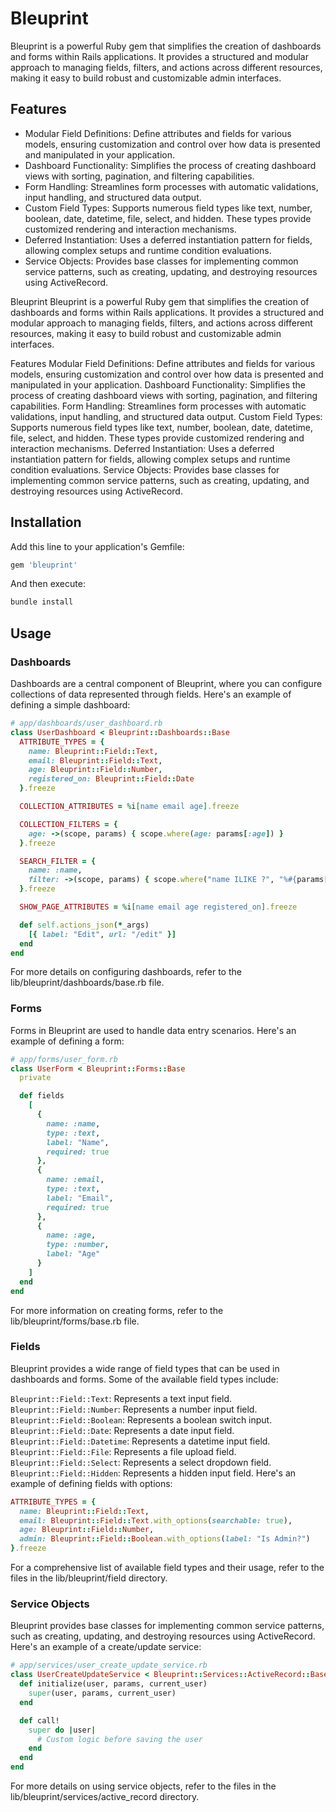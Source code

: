 # Bleuprint

Bleuprint is a powerful Ruby gem that simplifies the creation of dashboards and forms within Rails applications. It provides a structured and modular approach to managing fields, filters, and actions across different resources, making it easy to build robust and customizable admin interfaces.

## Features

- Modular Field Definitions: Define attributes and fields for various models, ensuring customization and control over how data is presented and manipulated in your application.
- Dashboard Functionality: Simplifies the process of creating dashboard views with sorting, pagination, and filtering capabilities.
- Form Handling: Streamlines form processes with automatic validations, input handling, and structured data output.
- Custom Field Types: Supports numerous field types like text, number, boolean, date, datetime, file, select, and hidden. These types provide customized rendering and interaction mechanisms.
- Deferred Instantiation: Uses a deferred instantiation pattern for fields, allowing complex setups and runtime condition evaluations.
- Service Objects: Provides base classes for implementing common service patterns, such as creating, updating, and destroying resources using ActiveRecord.

Bleuprint
Bleuprint is a powerful Ruby gem that simplifies the creation of dashboards and forms within Rails applications. It provides a structured and modular approach to managing fields, filters, and actions across different resources, making it easy to build robust and customizable admin interfaces.

Features
Modular Field Definitions: Define attributes and fields for various models, ensuring customization and control over how data is presented and manipulated in your application.
Dashboard Functionality: Simplifies the process of creating dashboard views with sorting, pagination, and filtering capabilities.
Form Handling: Streamlines form processes with automatic validations, input handling, and structured data output.
Custom Field Types: Supports numerous field types like text, number, boolean, date, datetime, file, select, and hidden. These types provide customized rendering and interaction mechanisms.
Deferred Instantiation: Uses a deferred instantiation pattern for fields, allowing complex setups and runtime condition evaluations.
Service Objects: Provides base classes for implementing common service patterns, such as creating, updating, and destroying resources using ActiveRecord.

## Installation

Add this line to your application's Gemfile:

```ruby
gem 'bleuprint'
```

And then execute:

```bash
bundle install
```

## Usage

### Dashboards

Dashboards are a central component of Bleuprint, where you can configure collections of data represented through fields. Here's an example of defining a simple dashboard:

```ruby
# app/dashboards/user_dashboard.rb
class UserDashboard < Bleuprint::Dashboards::Base
  ATTRIBUTE_TYPES = {
    name: Bleuprint::Field::Text,
    email: Bleuprint::Field::Text,
    age: Bleuprint::Field::Number,
    registered_on: Bleuprint::Field::Date
  }.freeze

  COLLECTION_ATTRIBUTES = %i[name email age].freeze

  COLLECTION_FILTERS = {
    age: ->(scope, params) { scope.where(age: params[:age]) }
  }.freeze

  SEARCH_FILTER = {
    name: :name,
    filter: ->(scope, params) { scope.where("name ILIKE ?", "%#{params[:name]}%") }
  }.freeze

  SHOW_PAGE_ATTRIBUTES = %i[name email age registered_on].freeze

  def self.actions_json(*_args)
    [{ label: "Edit", url: "/edit" }]
  end
end
```

For more details on configuring dashboards, refer to the lib/bleuprint/dashboards/base.rb file.

### Forms

Forms in Bleuprint are used to handle data entry scenarios. Here's an example of defining a form:

```ruby
# app/forms/user_form.rb
class UserForm < Bleuprint::Forms::Base
  private

  def fields
    [
      {
        name: :name,
        type: :text,
        label: "Name",
        required: true
      },
      {
        name: :email,
        type: :text,
        label: "Email",
        required: true
      },
      {
        name: :age,
        type: :number,
        label: "Age"
      }
    ]
  end
end
```

For more information on creating forms, refer to the lib/bleuprint/forms/base.rb file.

### Fields

Bleuprint provides a wide range of field types that can be used in dashboards and forms. Some of the available field types include:

`Bleuprint::Field::Text`: Represents a text input field.
`Bleuprint::Field::Number`: Represents a number input field.
`Bleuprint::Field::Boolean`: Represents a boolean switch input.
`Bleuprint::Field::Date`: Represents a date input field.
`Bleuprint::Field::Datetime`: Represents a datetime input field.
`Bleuprint::Field::File`: Represents a file upload field.
`Bleuprint::Field::Select`: Represents a select dropdown field.
`Bleuprint::Field::Hidden`: Represents a hidden input field.
Here's an example of defining fields with options:

```ruby
ATTRIBUTE_TYPES = {
  name: Bleuprint::Field::Text,
  email: Bleuprint::Field::Text.with_options(searchable: true),
  age: Bleuprint::Field::Number,
  admin: Bleuprint::Field::Boolean.with_options(label: "Is Admin?")
}.freeze
```

For a comprehensive list of available field types and their usage, refer to the files in the lib/bleuprint/field directory.

### Service Objects

Bleuprint provides base classes for implementing common service patterns, such as creating, updating, and destroying resources using ActiveRecord. Here's an example of a create/update service:

```ruby
# app/services/user_create_update_service.rb
class UserCreateUpdateService < Bleuprint::Services::ActiveRecord::BaseCreateUpdate
  def initialize(user, params, current_user)
    super(user, params, current_user)
  end

  def call!
    super do |user|
      # Custom logic before saving the user
    end
  end
end
```

For more details on using service objects, refer to the files in the lib/bleuprint/services/active_record directory.
